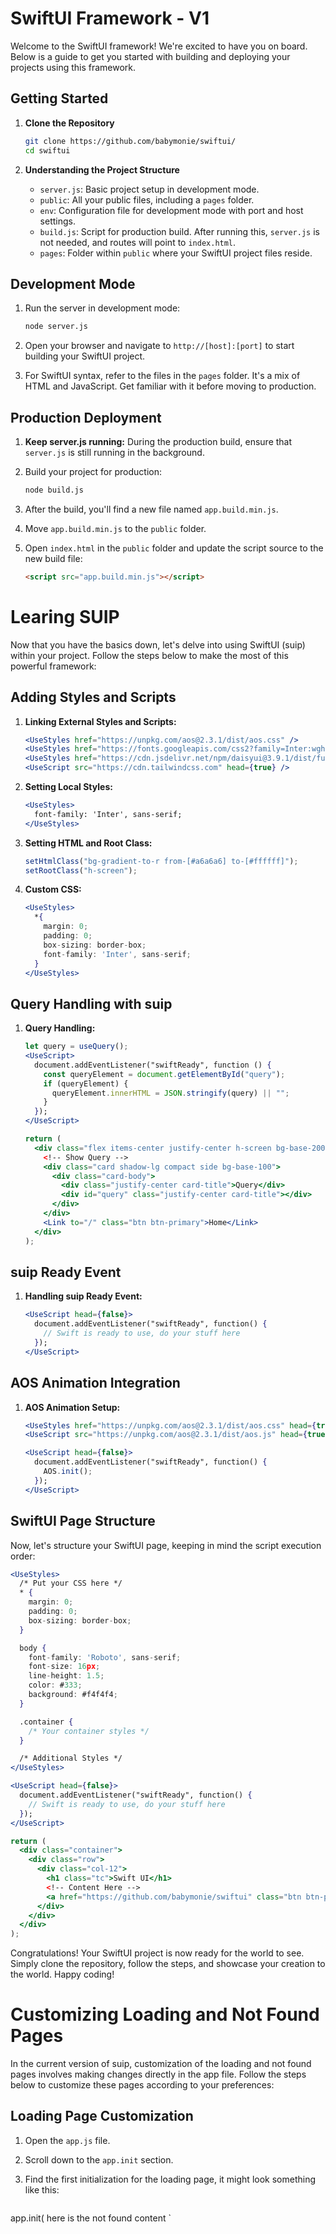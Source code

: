 # SwiftUI Framework - V1

Welcome to the SwiftUI framework! We're excited to have you on board. Below is a guide to get you started with building and deploying your projects using this framework.

## Getting Started

1. **Clone the Repository**
   ```bash
   git clone https://github.com/babymonie/swiftui/
   cd swiftui
   ```

2. **Understanding the Project Structure**
   - `server.js`: Basic project setup in development mode.
   - `public`: All your public files, including a `pages` folder.
   - `env`: Configuration file for development mode with port and host settings.
   - `build.js`: Script for production build. After running this, `server.js` is not needed, and routes will point to `index.html`.
   - `pages`: Folder within `public` where your SwiftUI project files reside.
   
## Development Mode

1. Run the server in development mode:
   ```bash
   node server.js
   ```

2. Open your browser and navigate to `http://[host]:[port]` to start building your SwiftUI project.

3. For SwiftUI syntax, refer to the files in the `pages` folder. It's a mix of HTML and JavaScript. Get familiar with it before moving to production.

## Production Deployment

1. **Keep server.js running:**
   During the production build, ensure that `server.js` is still running in the background.

2. Build your project for production:
   ```bash
   node build.js
   ```

3. After the build, you'll find a new file named `app.build.min.js`.

4. Move `app.build.min.js` to the `public` folder.

5. Open `index.html` in the `public` folder and update the script source to the new build file:
   ```html
   <script src="app.build.min.js"></script>
   ```


# Learing SUIP

Now that you have the basics down, let's delve into using SwiftUI (suip) within your project. Follow the steps below to make the most of this powerful framework:

## Adding Styles and Scripts

1. **Linking External Styles and Scripts:**
   ```jsx
   <UseStyles href="https://unpkg.com/aos@2.3.1/dist/aos.css" />
   <UseStyles href="https://fonts.googleapis.com/css2?family=Inter:wght@300;600;900&display=swap" />
   <UseStyles href="https://cdn.jsdelivr.net/npm/daisyui@3.9.1/dist/full.css" />
   <UseScript src="https://cdn.tailwindcss.com" head={true} />
   ```

2. **Setting Local Styles:**
   ```jsx
   <UseStyles>
     font-family: 'Inter', sans-serif;
   </UseStyles>
   ```

3. **Setting HTML and Root Class:**
   ```jsx
   setHtmlClass("bg-gradient-to-r from-[#a6a6a6] to-[#ffffff]");
   setRootClass("h-screen");
   ```

4. **Custom CSS:**
   ```jsx
   <UseStyles>
     *{
       margin: 0;
       padding: 0;
       box-sizing: border-box;
       font-family: 'Inter', sans-serif;
     }
   </UseStyles>
   ```

## Query Handling with suip

1. **Query Handling:**
   ```jsx
   let query = useQuery();
   <UseScript>
     document.addEventListener("swiftReady", function () {
       const queryElement = document.getElementById("query");
       if (queryElement) {
         queryElement.innerHTML = JSON.stringify(query) || "";
       }
     });
   </UseScript>
   ```

   ```jsx
   return (
     <div class="flex items-center justify-center h-screen bg-base-200">
       <!-- Show Query -->
       <div class="card shadow-lg compact side bg-base-100">
         <div class="card-body">
           <div class="justify-center card-title">Query</div>
           <div id="query" class="justify-center card-title"></div>
         </div>
       </div>
       <Link to="/" class="btn btn-primary">Home</Link>
     </div>
   );
   ```

## suip Ready Event

1. **Handling suip Ready Event:**
   ```jsx
   <UseScript head={false}>
     document.addEventListener("swiftReady", function() {
       // Swift is ready to use, do your stuff here
     });
   </UseScript>
   ```

## AOS Animation Integration

1. **AOS Animation Setup:**
   ```jsx
   <UseStyles href="https://unpkg.com/aos@2.3.1/dist/aos.css" head={true} />
   <UseScript src="https://unpkg.com/aos@2.3.1/dist/aos.js" head={true} />
   ```

   ```jsx
   <UseScript head={false}>
     document.addEventListener("swiftReady", function() {
       AOS.init();
     });
   </UseScript>
   ```

## SwiftUI Page Structure

Now, let's structure your SwiftUI page, keeping in mind the script execution order:

```jsx
<UseStyles>
  /* Put your CSS here */
  * {
    margin: 0;
    padding: 0;
    box-sizing: border-box;
  }

  body {
    font-family: 'Roboto', sans-serif;
    font-size: 16px;
    line-height: 1.5;
    color: #333;
    background: #f4f4f4;
  }

  .container {
    /* Your container styles */
  }

  /* Additional Styles */
</UseStyles>

<UseScript head={false}>
  document.addEventListener("swiftReady", function() {
    // Swift is ready to use, do your stuff here
  });
</UseScript>

return (
  <div class="container">
    <div class="row">
      <div class="col-12">
        <h1 class="tc">Swift UI</h1>
        <!-- Content Here -->
        <a href="https://github.com/babymonie/swiftui" class="btn btn-primary">Documentation</a>
      </div>
    </div>
  </div>
);

```

Congratulations! Your SwiftUI project is now ready for the world to see. Simply clone the repository, follow the steps, and showcase your creation to the world. Happy coding!

# Customizing Loading and Not Found Pages

In the current version of suip, customization of the loading and not found pages involves making changes directly in the app file. Follow the steps below to customize these pages according to your preferences:

## Loading Page Customization

1. Open the `app.js` file.

2. Scroll down to the `app.init` section.

3. Find the first initialization for the loading page, it might look something like this:
   ```jsx
  app.init(
  here is the not found content
  `
<div style="display:flex;justify-content:center;align-items:center;height:100vh;width:100vw;">
<h1>Loading...</h1>
</div>

`
);

   ```

4. Customize the content within the loading function to suit your design and preferences.

## Not Found Page Customization

1. Still in the `app.js` file.

2. Scroll down further to the second `app.init` section.

3. Locate the initialization for the not found page:
   ```jsx
   app.init(
  `
<div style="display:flex;justify-content:center;align-items:center;height:100vh;width:100vw;">
<h1>Not Found</h1>
</div>
`,

loading content

);

   ```

4. Customize the content within the not found function to create a personalized not found page.

## Note on Custom CSS

As of the current version, there is no provision for custom CSS specifically for loading and not found pages. Therefore, you will need to handle the styling and layout manually within the respective functions.

In future versions, the development team aims to enhance the developer experience by providing additional customization options, including the ability to apply custom CSS to loading and not found pages.

Feel free to experiment and get creative with the design of these pages, and stay tuned for future updates that may introduce more customization features.

